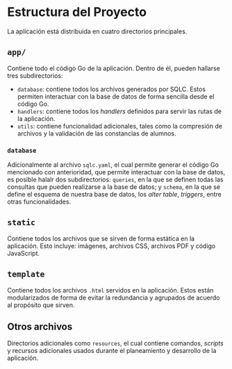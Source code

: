 # Estructura del Proyecto

La aplicación está distribuida en cuatro directorios principales.

## `app/`

Contiene todo el código Go de la aplicación. Dentro de él, pueden hallarse tres subdirectorios:

- `database`: contiene todos los archivos generados por SQLC. Estos permiten interactuar con la base de datos de forma sencilla desde el código Go.
- `handlers`: contiene todos los _handlers_ definidos para servir las rutas de la aplicación.
- `utils`: contiene funcionalidad adicionales, tales como la compresión de archivos y la validación de las constancias de alumnos.

### `database`

Adicionalmente al archivo `sqlc.yaml`, el cual permite generar el código Go mencionado con anterioridad, que permite interactuar con la base de datos, es posible halalr dos subdirectorios: `queries`, en la que se definen todas las consultas que pueden realizarse a la base de datos; y `schema`, en la que se define el esquema de nuestra base de datos, los _alter table_, _triggers_, entre otras funcionalidades.

## `static`

Contiene todos los archivos que se sirven de forma estática en la aplicación. Esto incluye: imágenes, archivos CSS, archivos PDF y código JavaScript.

## `template`

Contiene todos los archivos `.html` servidos en la aplicación. Estos están modularizados de forma de evitar la redundancia y agrupados de acuerdo al propósito que sirven.

## Otros archivos

Directorios adicionales como `resources`, el cual contiene comandos, _scripts_ y recursos adicionales usados durante el planeamiento y desarrollo de la aplicación.
